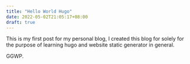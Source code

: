 ```yaml
---
title: "Hello World Hugo"
date: 2022-05-02T21:05:17+08:00
draft: true
---
```


This is my first post for my personal blog, I created this blog for solely for the purpose of learning hugo and website static generator in general.

GGWP.